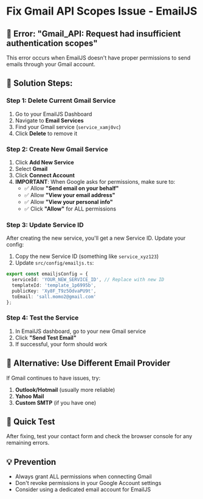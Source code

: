 # Fix Gmail API Scopes Issue - EmailJS

## 🚨 Error: "Gmail_API: Request had insufficient authentication scopes"

This error occurs when EmailJS doesn't have proper permissions to send emails through your Gmail account.

## 🔧 **Solution Steps:**

### Step 1: Delete Current Gmail Service
1. Go to your EmailJS Dashboard
2. Navigate to **Email Services**
3. Find your Gmail service (`service_xamj0vc`)
4. Click **Delete** to remove it

### Step 2: Create New Gmail Service
1. Click **Add New Service**
2. Select **Gmail**
3. Click **Connect Account**
4. **IMPORTANT**: When Google asks for permissions, make sure to:
   - ✅ Allow **"Send email on your behalf"**
   - ✅ Allow **"View your email address"**
   - ✅ Allow **"View your personal info"**
   - ✅ Click **"Allow"** for ALL permissions

### Step 3: Update Service ID
After creating the new service, you'll get a new Service ID. Update your config:

1. Copy the new Service ID (something like `service_xyz123`)
2. Update `src/config/emailjs.ts`:

```typescript
export const emailjsConfig = {
  serviceId: 'YOUR_NEW_SERVICE_ID', // Replace with new ID
  templateId: 'template_1p6995b',
  publicKey: 'Xy8F_T9z5OdvaPU9t',
  toEmail: 'sall.momo2@gmail.com' 
};
```

### Step 4: Test the Service
1. In EmailJS dashboard, go to your new Gmail service
2. Click **"Send Test Email"**
3. If successful, your form should work

## 🔄 **Alternative: Use Different Email Provider**

If Gmail continues to have issues, try:
1. **Outlook/Hotmail** (usually more reliable)
2. **Yahoo Mail**
3. **Custom SMTP** (if you have one)

## 🚀 **Quick Test**
After fixing, test your contact form and check the browser console for any remaining errors.

## 💡 **Prevention**
- Always grant ALL permissions when connecting Gmail
- Don't revoke permissions in your Google Account settings
- Consider using a dedicated email account for EmailJS
